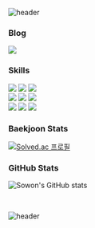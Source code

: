 <!--
**bee-p/bee-p** is a ✨ _special_ ✨ repository because its `README.md` (this file) appears on your GitHub profile.

Here are some ideas to get you started:

- 🔭 I’m currently working on ...
- 🌱 I’m currently learning ...
- 👯 I’m looking to collaborate on ...
- 🤔 I’m looking for help with ...
- 💬 Ask me about ...
- 📫 How to reach me: ...
- 😄 Pronouns: ...
- ⚡ Fun fact: ...
-->

![header](https://capsule-render.vercel.app/api?type=waving&height=200&color=0:25828e,100:ffeda8&text=Sowon's%20GitHub&reversal=false&fontAlignY=37&fontColor=FFFFFF&fontSize=43&fontAlign=24&textBg=false)

### Blog
<a href="https://beeep.tistory.com/" target="_blank">
  <img src="https://img.shields.io/badge/tistory-ff5c4c?style=flat&logo=tistory&logoColor=white"/>
</a>

### Skills
<img src="https://img.shields.io/badge/java-%23007396.svg?&style=flat&logo=java&logoColor=white"/></a>
<img src="https://img.shields.io/badge/c++-00599C?&style=flat&logo=cplusplus&logoColor=white"/>
<img src="https://img.shields.io/badge/python-3776AB?&style=flat&logo=python&logoColor=white"/>
</br>
<img src="https://img.shields.io/badge/spring-6DB33F?&style=flat&logo=spring&logoColor=white"/></a>
<img src="https://img.shields.io/badge/spring boot-6DB33F?&style=flat&logo=springboot&logoColor=white"/>
<img src="https://img.shields.io/badge/junit-25A162?&style=flat&logo=junit5&logoColor=white"/>
</br>
<img src="https://img.shields.io/badge/mysql-4479A1?&style=flat&logo=mysql&logoColor=white"/>
<img src="https://img.shields.io/badge/h2 database-09476B?&style=flat&logo=h2database&logoColor=white"/>
<img src="https://img.shields.io/badge/redis-FF4438?&style=flat&logo=redis&logoColor=white"/>

<!--
</br>
<img src="https://img.shields.io/badge/amazon%20aws-%23232F3E.svg?&style=flat&logo=amazon%20aws&logoColor=white"/>
<img src="https://img.shields.io/badge/github actions-2088FF?&style=flat&logo=githubactions&logoColor=white"/>
</br>
-->

### Baekjoon Stats
[![Solved.ac 프로필](http://mazassumnida.wtf/api/generate_badge?boj=beep)](https://solved.ac/beep)


### GitHub Stats
![Sowon's GitHub stats](https://github-readme-stats.vercel.app/api?username=bee-p&show_icons=true&theme=vue)

</br>

![header](https://capsule-render.vercel.app/api?type=waving&height=150&color=0:25828e,100:ffeda8&reversal=false&fontAlignY=37&fontColor=FFFFFF&fontSize=60&fontAlign=50&textBg=false&section=footer)

